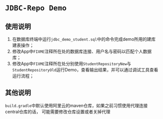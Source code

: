 # `JDBC-Repo Demo`
## 使用说明
1. 在数据库终端中运行`jdbc_demo_student.sql`中的命令完成demo所用的建库建表操作；
2. 修改App中`FIXME`注释所在处的数据库连接、用户名与密码以匹配个人数据库；
3. 修改App中`FIXME`注释所在处分别使用`StudentRepositoryNew`与`StudentRepositoryOld`运行Demo，查看输出结果，并可以通过调试工具查看运行流程；

## 其他说明
`build.gradle`中默认使用阿里云的maven仓库，如果之前习惯使用代理连接central仓库的话， 可能需要修改仓库设置或者关掉代理